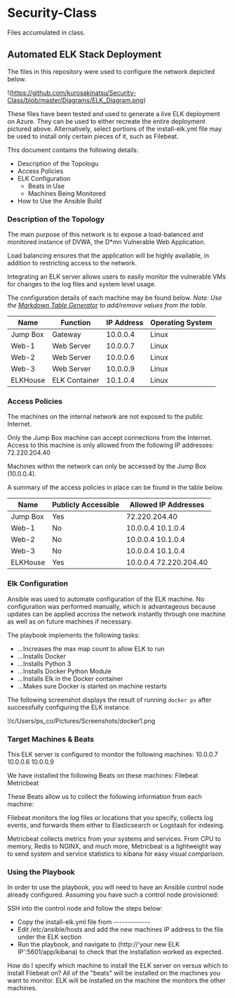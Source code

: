 # Security-Class
Files accumulated in class.
## Automated ELK Stack Deployment

The files in this repository were used to configure the network depicted below.

!(https://github.com/kurosakinatsu/Security-Class/blob/master/Diagrams/ELK_Diagram.png)

These files have been tested and used to generate a live ELK deployment on Azure. They can be used to either recreate the entire deployment
pictured above. Alternatively, select portions of the install-elk.yml file may be used to install only certain pieces of it, such as Filebeat.


This document contains the following details:
- Description of the Topologu
- Access Policies
- ELK Configuration
  - Beats in Use
  - Machines Being Monitored
- How to Use the Ansible Build


### Description of the Topology

The main purpose of this network is to expose a load-balanced and monitored instance of DVWA, the D*mn Vulnerable Web Application.

Load balancing ensures that the application will be highly available, in addition to restricting access to the network.

Integrating an ELK server allows users to easily monitor the vulnerable VMs for changes to the log files and system level usage.

The configuration details of each machine may be found below.
_Note: Use the [Markdown Table Generator](http://www.tablesgenerator.com/markdown_tables) to add/remove values from the table_.

| Name     | Function      | IP Address | Operating System |
|----------|---------------|------------|------------------|
| Jump Box | Gateway       | 10.0.0.4   | Linux            |
| Web-1    | Web Server    | 10.0.0.7   | Linux            |
| Web-2    | Web Server    | 10.0.0.6   | Linux            |
| Web-3    | Web Server    | 10.0.0.9   | Linux            |
| ELKHouse | ELK Container | 10.1.0.4   | Linux            |

### Access Policies

The machines on the internal network are not exposed to the public Internet.

Only the Jump Box machine can accept connections from the Internet. Access to this machine is only allowed from the following IP addresses:
72.220.204.40

Machines within the network can only be accessed by the Jump Box (10.0.0.4).

A summary of the access policies in place can be found in the table below.

| Name     | Publicly Accessible | Allowed IP Addresses   |
|----------|---------------------|------------------------|
| Jump Box | Yes                 | 72.220.204.40          |
| Web-1    | No                  | 10.0.0.4 10.1.0.4      |
| Web-2    | No                  | 10.0.0.4 10.1.0.4      |
| Web-3    | No                  | 10.0.0.4 10.1.0.4      |
| ELKHouse | Yes                 | 10.0.0.4 72.220.204.40 |

### Elk Configuration

Ansible was used to automate configuration of the ELK machine. No configuration was performed manually, which is advantageous because updates can be applied
accross the network instantly through one machine as well as on future machines if necessary.

The playbook implements the following tasks:
- ...Increases the max map count to allow ELK to run
- ...Installs Docker
- ...Installs Python 3
- ...Installs Docker Python Module
- ...Installs Elk in the Docker container
- ...Makes sure Docker is started on machine restarts

The following screenshot displays the result of running `docker ps` after successfully configuring the ELK instance.

!/c/Users/ps_co/Pictures/Screenshots/docker1.png

### Target Machines & Beats
This ELK server is configured to monitor the following machines:
10.0.0.7
10.0.0.6
10.0.0.9

We have installed the following Beats on these machines:
Filebeat
Metricbeat

These Beats allow us to collect the following information from each machine:

Filebeat monitors the log files or locations that you specify, collects log events, and forwards them either to Elasticsearch or Logstash for indexing.

Metricbeat collects metrics from your systems and services. From CPU to memory, Redis to NGINX, and much more, Metricbeat is a lightweight way to send system and service statistics to kibana for easy visual comparison.

### Using the Playbook
In order to use the playbook, you will need to have an Ansible control node already configured. Assuming you have such a control node provisioned:

SSH into the control node and follow the steps below:
- Copy the install-elk.yml file from -------------
- Edit /etc/ansible/hosts and add the new machines IP address to the file under the ELK section
- Run the playbook, and navigate to (http://'your new ELK IP':5601/app/kibana) to check that the installation worked as expected.

How do I specify which machine to install the ELK server on versus which to install Filebeat on?
All of the "beats" will be installed on the machines you want to monitor.
ELK will be installed on the machine the monitors the other machines.
